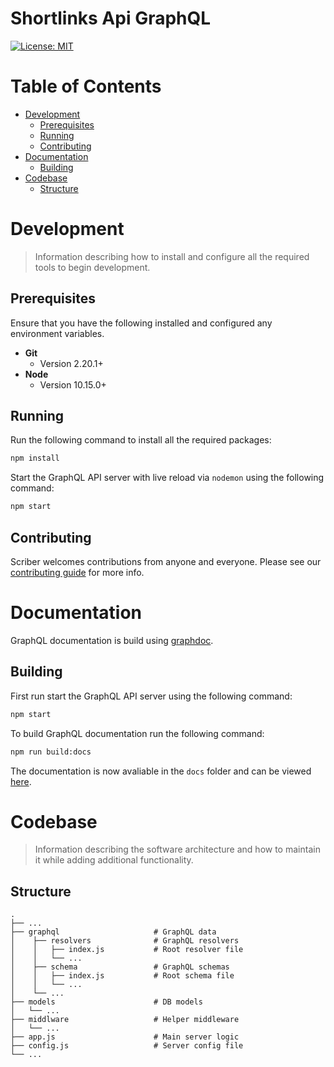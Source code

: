 # Shortlinks Api GraphQL
[![License: MIT](https://img.shields.io/badge/License-MIT-yellow.svg)](/LICENSE.md)

# Table of Contents
* [Development](#development)
    * [Prerequisites](#Prerequisites)
    * [Running](#running)
    * [Contributing](#contributing)
* [Documentation](#documentation)
    * [Building](#building)
* [Codebase](#codebase)
    * [Structure](#structure)

# Development
> Information describing how to install and configure all the required tools to begin development.

## Prerequisites
Ensure that you have the following installed and configured any environment variables.

- **Git**
    - Version 2.20.1+
- **Node**
    - Version 10.15.0+

## Running
Run the following command to install all the required packages:
```bash
npm install
```

Start the GraphQL API server with live reload via `nodemon` using the following command:
```bash
npm start
```

## Contributing
Scriber welcomes contributions from anyone and everyone. Please see our [contributing guide](/CONTRIBUTING.md) for more info.

# Documentation
GraphQL documentation is build using [graphdoc](https://github.com/2fd/graphdoc).

## Building
First run start the GraphQL API server using the following command:
```bash
npm start
```

To build GraphQL documentation run the following command:
```bash
npm run build:docs
```

The documentation is now avaliable in the `docs` folder and can be viewed [here](/docs/index.html).

# Codebase
> Information describing the software architecture and how to maintain it while adding additional functionality.

## Structure
    .
    ├── ...
    ├── graphql                     # GraphQL data
    │    ├── resolvers              # GraphQL resolvers
    │    │   ├── index.js           # Root resolver file
    │    │   └── ...
    │    ├── schema                 # GraphQL schemas
    │    │   ├── index.js           # Root schema file
    │    │   └── ...
    │    └── ...
    ├── models                      # DB models
    │   └── ...
    ├── middlware                   # Helper middleware
    │   └── ...
    ├── app.js                      # Main server logic
    ├── config.js                   # Server config file
    └── ...
